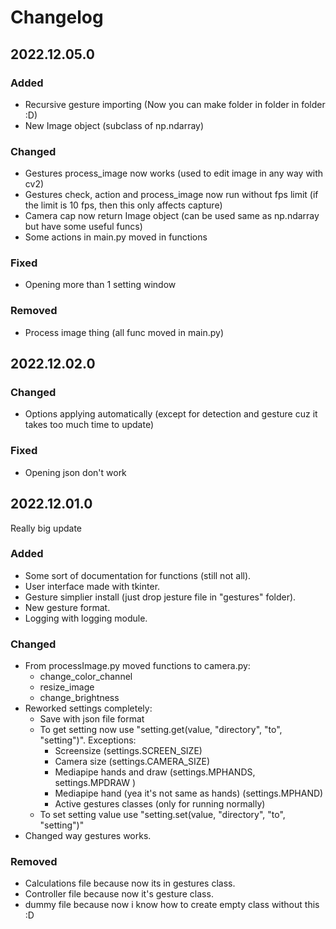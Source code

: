 # Changelog

## 2022.12.05.0

### Added
- Recursive gesture importing (Now you can make folder in folder in folder :D)
- New Image object (subclass of np.ndarray)

### Changed
- Gestures process_image now works (used to edit image in any way with cv2)
- Gestures check, action and process_image now run without fps limit (if the limit is 10 fps, then this only affects capture)
- Camera cap now return Image object (can be used same as np.ndarray but have some useful funcs)
- Some actions in main.py moved in functions

### Fixed
- Opening more than 1 setting window

### Removed
- Process image thing (all func moved in main.py)

## 2022.12.02.0

### Changed
- Options applying automatically (except for detection and gesture cuz it takes too much time to update)

### Fixed
- Opening json don't work

## 2022.12.01.0

Really big update

### Added
- Some sort of documentation for functions (still not all).
- User interface made with tkinter.
- Gesture simplier install (just drop jesture file in "gestures" folder).
- New gesture format.
- Logging with logging module.

### Changed
- From processImage.py moved functions to camera.py:
    - change_color_channel
    - resize_image
    - change_brightness
- Reworked settings completely:
    - Save with json file format
    - To get setting now use "setting.get(value, "directory", "to", "setting")". Exceptions:
        - Screensize (settings.SCREEN_SIZE)
        - Camera size (settings.CAMERA_SIZE)
        - Mediapipe hands and draw (settings.MPHANDS, settings.MPDRAW )
        - Mediapipe hand (yea it's not same as hands) (settings.MPHAND)
        - Active gestures classes (only for running normally)
    - To set setting value use "setting.set(value, "directory", "to", "setting")"
- Changed way gestures works.

### Removed
- Calculations file because now its in gestures class.
- Controller file because now it's gesture class.
- dummy file because now i know how to create empty class without this :D